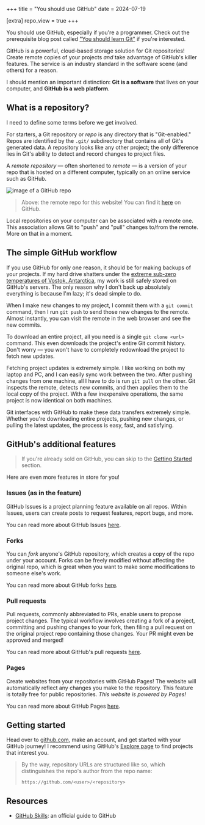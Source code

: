 +++
title = "You should use GitHub"
date = 2024-07-19

[extra]
repo_view = true
+++

You should use GitHub, especially if you're a programmer. Check out the prerequisite blog post called ["You should learn Git"](@/posts/you-should-learn-git.md) if you're interested.

GitHub is a powerful, cloud-based storage solution for Git repositories! Create remote copies of your projects _and_ take advantage of GitHub's killer features. The service is an industry standard in the software scene (and others) for a reason.

I should mention an important distinction: __Git is a software__ that lives on your computer, and __GitHub is a web platform__.

## What is a repository?

I need to define some terms before we get involved.

For starters, a Git repository or _repo_ is any directory that is "Git-enabled." Repos are identified by the `.git/` subdirectory that contains all of Git's generated data. A repository looks like any other project; the only difference lies in Git's ability to detect and record changes to project files.

A _remote repository_ — often shortened to _remote_ — is a version of your repo that is hosted on a different computer, typically on an online service such as GitHub.

<img src="/github-repo.png" alt="image of a GitHub repo" />

> Above: the remote repo for this website! You can find it [here](https://github.com/massivebird/massivebird.github.io) on GitHub.

Local repositories on your computer can be associated with a remote one. This association allows Git to "push" and "pull" changes to/from the remote. More on that in a moment.

## The simple GitHub workflow

If you use GitHub for only one reason, it should be for making backups of your projects. If my hard drive shatters under the [extreme sub-zero temperatures of Vostok, Antarctica](https://wmo.asu.edu/content/world-lowest-temperature), my work is still safely stored on GitHub's servers. The only reason why I don't back up absolutely everything is because I'm lazy; it's dead simple to do.

When I make new changes to my project, I commit them with a `git commit` command, then I run `git push` to send those new changes to the remote. Almost instantly, you can visit the remote in the web browser and see the new commits.

To download an entire project, all you need is a single `git clone <url>` command. This even downloads the project's entire Git commit history. Don't worry — you won't have to completely redownload the project to fetch new updates.

Fetching project updates is extremely simple. I like working on both my laptop and PC, and I can easily sync work between the two. After pushing changes from one machine, all I have to do is run `git pull` on the other. Git inspects the remote, detects new commits, and then applies them to the local copy of the project. With a few inexpensive operations, the same project is now identical on both machines.

Git interfaces with GitHub to make these data transfers extremely simple. Whether you're downloading entire projects, pushing new changes, or pulling the latest updates, the process is easy, fast, and satisfying.

## GitHub's additional features

> If you're already sold on GitHub, you can skip to the [Getting Started](#getting-started) section.

Here are even more features in store for you!

### Issues (as in the feature)

GitHub Issues is a project planning feature available on all repos. Within Issues, users can create posts to request features, report bugs, and more.

You can read more about GitHub Issues [here](https://github.com/features/issues).

### Forks

You can _fork_ anyone's GitHub repository, which creates a copy of the repo under your account. Forks can be freely modified without affecting the original repo, which is great when you want to make some modifications to someone else's work.

You can read more about GitHub forks [here](https://docs.github.com/en/pull-requests/collaborating-with-pull-requests/working-with-forks/fork-a-repo).

### Pull requests

Pull requests, commonly abbreviated to PRs, enable users to propose project changes. The typical workflow involves creating a fork of a project, committing and pushing changes to your fork, then filing a pull request on the original project repo containing those changes. Your PR might even be approved and merged!

You can read more about GitHub's pull requests [here](https://docs.github.com/en/pull-requests/collaborating-with-pull-requests/proposing-changes-to-your-work-with-pull-requests/about-pull-requests).

### Pages

Create websites from your repositories with GitHub Pages! The website will automatically reflect any changes you make to the repository. This feature is totally free for public repositories. _This website is powered by Pages!_

You can read more about GitHub Pages [here](https://pages.github.com/).

## Getting started

Head over to [github.com](https://github.com/), make an account, and get started with your GitHub journey! I recommend using GitHub's [Explore page](https://github.com/explore) to find projects that interest you.

> By the way, repository URLs are structured like so, which distinguishes the repo's author from the repo name:
> 
> ```
> https://github.com/<user>/<repository>
> ```

## Resources

+ [GitHub Skills](https://skills.github.com/): an official guide to GitHub
